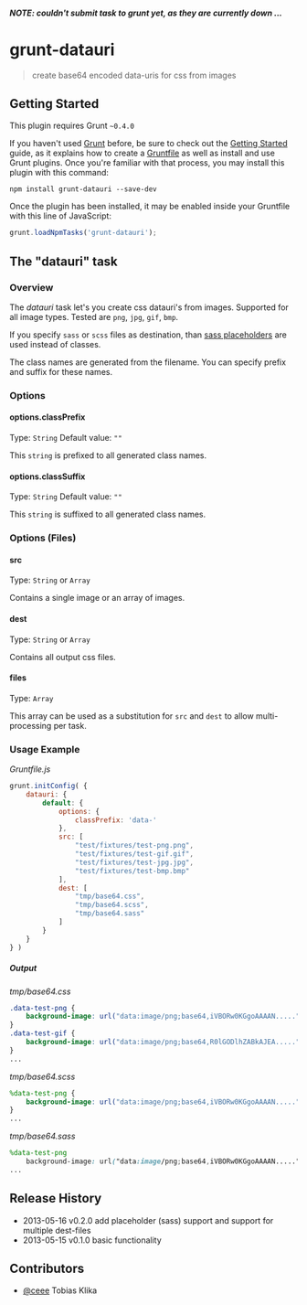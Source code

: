 ##### NOTE:  couldn't submit task to grunt yet, as they are currently down ...

# grunt-datauri

> create base64 encoded data-uris for css from images



## Getting Started
This plugin requires Grunt `~0.4.0`

If you haven't used [Grunt](http://gruntjs.com/) before, be sure to check out the [Getting Started](http://gruntjs.com/getting-started) guide, as it explains how to create a [Gruntfile](http://gruntjs.com/sample-gruntfile) as well as install and use Grunt plugins. Once you're familiar with that process, you may install this plugin with this command:

```shell
npm install grunt-datauri --save-dev
```

Once the plugin has been installed, it may be enabled inside your Gruntfile with this line of JavaScript:

```js
grunt.loadNpmTasks('grunt-datauri');
```

## The "datauri" task

### Overview
The _datauri_ task let's you create css datauri's from images. Supported for all image types. Tested are `png`, `jpg`, `gif`, `bmp`.

If you specify `sass` or `scss` files as destination, than [sass placeholders](http://sass-lang.com/docs/yardoc/file.SASS_REFERENCE.html#placeholder_selectors_) are used instead of classes.

The class names are generated from the filename. You can specify prefix and suffix for these names.

### Options

#### options.classPrefix
Type: `String`
Default value: `""`

This `string` is prefixed to all generated class names.

#### options.classSuffix
Type: `String`
Default value: `""`

This `string` is suffixed to all generated class names.

### Options (Files)


#### src
Type: `String` or `Array`

Contains a single image or an array of images.


#### dest
Type: `String` or `Array`

Contains all output css files.


#### files
Type: `Array`

This array can be used as a substitution for `src` and `dest` to allow multi-processing per task.


### Usage Example

_Gruntfile.js_
```js
grunt.initConfig( {
	datauri: {
		default: {
			options: {
				classPrefix: 'data-'
			},
			src: [
				"test/fixtures/test-png.png",
				"test/fixtures/test-gif.gif",
				"test/fixtures/test-jpg.jpg",
				"test/fixtures/test-bmp.bmp"
			],
			dest: [
				"tmp/base64.css",
				"tmp/base64.scss",
				"tmp/base64.sass"
			]
		}
	}
} )
```

##### Output

_tmp/base64.css_
```css
.data-test-png {
	background-image: url("data:image/png;base64,iVBORw0KGgoAAAAN.....");
}
.data-test-gif {
	background-image: url("data:image/png;base64,R0lGODlhZABkAJEA.....");
}
...
```

_tmp/base64.scss_
```scss
%data-test-png {
	background-image: url("data:image/png;base64,iVBORw0KGgoAAAAN.....");
}
...
```

_tmp/base64.sass_
```scss
%data-test-png
	background-image: url("data:image/png;base64,iVBORw0KGgoAAAAN.....");
...
```

## Release History
* 2013-05-16      v0.2.0      add placeholder (sass) support and support for multiple dest-files
* 2013-05-15      v0.1.0      basic functionality


## Contributors
* [@ceee](https://github.com/ceee) Tobias Klika
